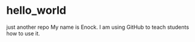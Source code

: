 # hello_world
just another repo
My name is Enock. I am using GitHub to teach students how to use it.
